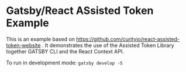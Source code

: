 # Gatsby/React ASsisted Token Example
This is an example based on https://github.com/curityio/react-assisted-token-website . It demonstrates the use of the Assisted Token Library together GATSBY CLI and the React Context API.

To run in development mode:
`gatsby develop -S`
